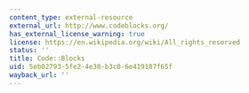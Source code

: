 ```yaml
---
content_type: external-resource
external_url: http://www.codeblocks.org/
has_external_license_warning: true
license: https://en.wikipedia.org/wiki/All_rights_reserved
status: ''
title: Code::Blocks
uid: 5eb02793-5fe2-4e30-b3c0-6e419107f65f
wayback_url: ''
---
```

